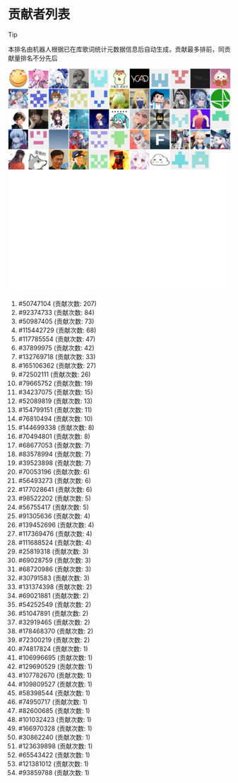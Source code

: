 # 贡献者列表

> [!TIP]
> 本排名由机器人根据已在库歌词统计元数据信息后自动生成，贡献最多排前，同贡献量排名不分先后

![贡献者头像画廊](./CONTRIBUTORS.svg)

1. #50747104 (贡献次数: 207)
2. #92374733 (贡献次数: 84)
3. #50987405 (贡献次数: 73)
4. #115442729 (贡献次数: 68)
5. #117785554 (贡献次数: 47)
6. #37899975 (贡献次数: 42)
7. #132769718 (贡献次数: 33)
8. #165106362 (贡献次数: 27)
9. #72502111 (贡献次数: 26)
10. #79665752 (贡献次数: 19)
11. #34237075 (贡献次数: 15)
12. #52089819 (贡献次数: 13)
13. #154799151 (贡献次数: 11)
14. #76810494 (贡献次数: 10)
15. #144699338 (贡献次数: 8)
16. #70494801 (贡献次数: 8)
17. #68677053 (贡献次数: 7)
18. #83578994 (贡献次数: 7)
19. #39523898 (贡献次数: 7)
20. #70053196 (贡献次数: 6)
21. #56493273 (贡献次数: 6)
22. #177028641 (贡献次数: 6)
23. #98522202 (贡献次数: 5)
24. #56755417 (贡献次数: 5)
25. #91305636 (贡献次数: 4)
26. #139452696 (贡献次数: 4)
27. #117369476 (贡献次数: 4)
28. #111688524 (贡献次数: 4)
29. #25819318 (贡献次数: 3)
30. #69028759 (贡献次数: 3)
31. #68720986 (贡献次数: 3)
32. #30791583 (贡献次数: 3)
33. #131374398 (贡献次数: 2)
34. #69021881 (贡献次数: 2)
35. #54252549 (贡献次数: 2)
36. #51047891 (贡献次数: 2)
37. #32919465 (贡献次数: 2)
38. #178468370 (贡献次数: 2)
39. #72300219 (贡献次数: 2)
40. #74817824 (贡献次数: 1)
41. #106996695 (贡献次数: 1)
42. #129690529 (贡献次数: 1)
43. #107782670 (贡献次数: 1)
44. #109809527 (贡献次数: 1)
45. #58398544 (贡献次数: 1)
46. #74950717 (贡献次数: 1)
47. #82600685 (贡献次数: 1)
48. #101032423 (贡献次数: 1)
49. #166970328 (贡献次数: 1)
50. #30862240 (贡献次数: 1)
51. #123639898 (贡献次数: 1)
52. #65543422 (贡献次数: 1)
53. #121381012 (贡献次数: 1)
54. #93859788 (贡献次数: 1)
